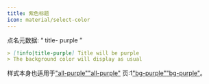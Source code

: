 ```yaml
---
title: 紫色标题
icon: material/select-color
---
```


点名元数据: “ title- purple ”

```md
> [!info|title-purple] Title will be purple
> The background color will display as usual
```

样式本身也适用于["all-purple"](../combined-styling/page-4.md)["all-purple"](../combined-styling/page-4.md)
页:1["bg-purple"](../bg-styling/page-4.md)["bg-purple"](../bg-styling/page-4.md)。

